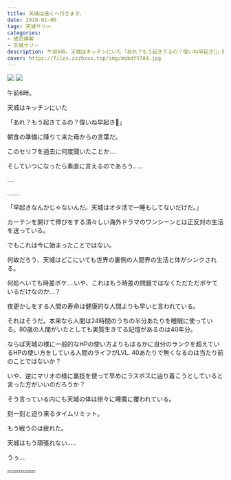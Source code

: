 ```yaml
---
title: 天城は遠くへ行きます。
date: 2018-01-06
tags: 天城サリー
categories: 
- 成员博客
- 天城サリー
description: 午前6時。天城はキッチンにいた「あれ？もう起きてるの？偉いね早起き💓」朝食の準備に降りて来た母からの言葉だ。このセリフを過去に何度聞いたことか....そしていつになったら素直に言えるのであろう.............
cover: https://files.zzzhxxx.top/img/mobdYV7A4.jpg 
---
```

![](https://files.zzzhxxx.top/img/mobdYV7A4.jpg)
![](https://files.zzzhxxx.top/img/mobHatuJQ.jpg)




午前6時。


天城はキッチンにいた


「あれ？もう起きてるの？偉いね早起き💓」


朝食の準備に降りて来た母からの言葉だ。


このセリフを過去に何度聞いたことか....


そしていつになったら素直に言えるのであろう.....




....





.......





「早起きなんかじゃないんだ。天城はオタ活で一睡もしてないだけだ。」




カーテンを開けて伸びをする清々しい海外ドラマのワンシーンとは正反対の生活を送っている。


でもこれは今に始まったことではない。


何故だろう、天城はどこにいても世界の裏側の人間界の生活と体がシンクされる。


何処へいても時差ボケ....いや、これはもう時差の問題ではなくただただボケているだけなのか...？


夜更かしをする人間の寿命は健康的な人間よりも早いと言われている。


それはそうだ。本来なら人間は24時間のうちの半分あたりを睡眠に使っている。80歳の人間がいたとしても実質生きてる記憶があるのは40年分。


ならば天城の様に一般的なHPの使い方よりもはるかに自分のランクを超えているHPの使い方をしている人間のライフがLVL. 40あたりで無くなるのは当たり前のことではないか？


いや、逆にマリオの様に裏技を使って早めにラスボスに辿り着こうとしていると言った方がいいのだろうか？



そう言っている内にも天城の体は徐々に睡魔に覆われている。


刻一刻と迫り来るタイムリミット。


もう戦うのは疲れた。


天城はもう頑張れない..... 



うぅ....



💤💤💤💤💤














